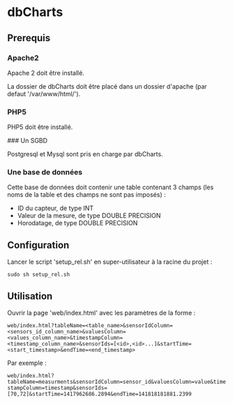 # dbCharts

## Prerequis

### Apache2

Apache 2 doit être installé.

La dossier de dbCharts doit être placé dans un dossier d'apache (par defaut '/var/www/html/').

### PHP5

PHP5 doit être installé.

### Un SGBD

Postgresql et Mysql sont pris en charge par dbCharts.

### Une base de données

Cette base de données doit contenir une table contenant 3 champs (les noms de la table et des champs ne sont pas imposés) :

- ID du capteur, de type INT
- Valeur de la mesure, de type DOUBLE PRECISION
- Horodatage, de type DOUBLE PRECISION

## Configuration

Lancer le script 'setup_rel.sh' en super-utilisateur à la racine du projet :

`sudo sh setup_rel.sh`

## Utilisation

Ouvrir la page 'web/index.html' avec les paramètres de la forme :

`web/index.html?tableName=<table_name>&sensorIdColumn=<sensors_id_column_name>&valuesColumn=<values_column_name>&timestampColumn=<timestamp_column_name>&sensorIds=[<id>,<id>...]&startTime=<start_timestamp>&endTime=<end_timestamp>`

Par exemple :

`web/index.html?tableName=measurments&sensorIdColumn=sensor_id&valuesColumn=value&timestampColumn=timestamp&sensorIds=[70,72]&startTime=1417962686.2894&endTime=141818181881.2399`
